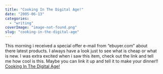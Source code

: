```yaml
---
title: "Cooking In The Digital Age!"
date: "2005-06-13"
categories: 
  - "writing"
coverImage: "image-not-found.png"
slug: "cooking-in-the-digital-age"
---
```


This morning i received a special offer e-mail from “ebuyer.com” about there latest products. I always have a look just to see what is cheap or what is new. I was extra excited when i saw this item, check out the link and tell me how cool is this. Maybe you can link it up and tell it to make your dinner!! [Cooking In The Digital Age!](http://www.ebuyer.com/customer/products/index.html?action=c2hvd19wcm9kdWN0X292ZXJ2aWV3&product_uid=85801&_LOC=UK)

